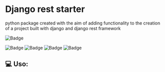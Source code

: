 # Django rest starter

python package created with the aim of adding functionality to the creation of a project built with django and django rest framework

![Badge](https://img.shields.io/badge/Python-3.7-blue?style=plastic&logo=python)

![Badge](https://img.shields.io/github/issues/LeonardoCruzx/django-rest-starter?style=plastic) ![Badge](https://img.shields.io/github/forks/LeonardoCruzx/django-rest-starter?style=plastic) ![Badge](https://img.shields.io/github/stars/LeonardoCruzx/django-rest-starter?style=plastic) ![Badge](https://img.shields.io/github/license/LeonardoCruzx/django-rest-starter?style=plastic)


## 💻 Uso:<br>